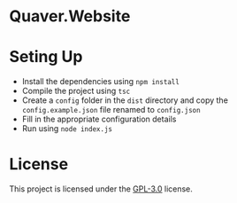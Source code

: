 # Quaver.Website

# Seting Up

* Install the dependencies using `npm install`
* Compile the project using `tsc`
* Create a `config` folder in the `dist` directory and copy the `config.example.json` file renamed to `config.json`
* Fill in the appropriate configuration details
* Run using `node index.js`

# License
This project is licensed under the [GPL-3.0](https://github.com/Swan/Quaver.Website/blob/master/LICENSE) license.
